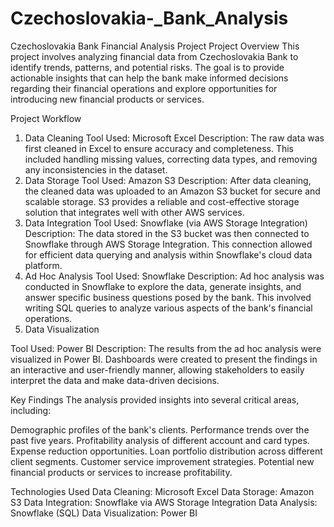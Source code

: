 # Czechoslovakia-_Bank_Analysis
Czechoslovakia Bank Financial Analysis Project
Project Overview
This project involves analyzing financial data from Czechoslovakia Bank to identify trends, patterns, and potential risks. The goal is to provide actionable insights that can help the bank make informed decisions regarding their financial operations and explore opportunities for introducing new financial products or services.

Project Workflow
1. Data Cleaning
Tool Used: Microsoft Excel
Description: The raw data was first cleaned in Excel to ensure accuracy and completeness. This included handling missing values, correcting data types, and removing any inconsistencies in the dataset.
2. Data Storage
Tool Used: Amazon S3
Description: After data cleaning, the cleaned data was uploaded to an Amazon S3 bucket for secure and scalable storage. S3 provides a reliable and cost-effective storage solution that integrates well with other AWS services.
3. Data Integration
Tool Used: Snowflake (via AWS Storage Integration)
Description: The data stored in the S3 bucket was then connected to Snowflake through AWS Storage Integration. This connection allowed for efficient data querying and analysis within Snowflake's cloud data platform.
4. Ad Hoc Analysis
Tool Used: Snowflake
Description: Ad hoc analysis was conducted in Snowflake to explore the data, generate insights, and answer specific business questions posed by the bank. This involved writing SQL queries to analyze various aspects of the bank's financial operations.
5. Data Visualization

Tool Used: Power BI
Description: The results from the ad hoc analysis were visualized in Power BI. Dashboards were created to present the findings in an interactive and user-friendly manner, allowing stakeholders to easily interpret the data and make data-driven decisions.


Key Findings
The analysis provided insights into several critical areas, including:

Demographic profiles of the bank's clients.
Performance trends over the past five years.
Profitability analysis of different account and card types.
Expense reduction opportunities.
Loan portfolio distribution across different client segments.
Customer service improvement strategies.
Potential new financial products or services to increase profitability.

Technologies Used
Data Cleaning: Microsoft Excel
Data Storage: Amazon S3
Data Integration: Snowflake via AWS Storage Integration
Data Analysis: Snowflake (SQL)
Data Visualization: Power BI
